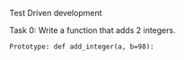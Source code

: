 Test Driven development

Task 0: Write a function that adds 2 integers.

    Prototype: def add_integer(a, b=98):